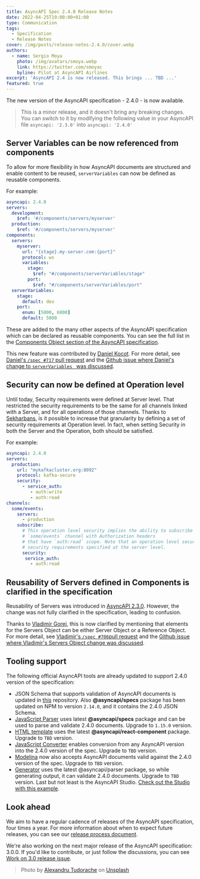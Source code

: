 ```yaml
---
title: AsyncAPI Spec 2.4.0 Release Notes
date: 2022-04-25T19:00:00+01:00
type: Communication
tags:
  - Specification
  - Release Notes
cover: /img/posts/release-notes-2.4.0/cover.webp
authors:
  - name: Sergio Moya
    photo: /img/avatars/smoya.webp
    link: https://twitter.com/smoyac
    byline: Pilot at AsyncAPI Airlines
excerpt: 'AsyncAPI 2.4 is now released. This brings ... TBD ...'
featured: true
---
```


The new version of the AsyncAPI specification - 2.4.0 - is now available.

> This is a minor release, and it doesn't bring any breaking changes. You can switch to it by modifying the following value in your AsyncAPI file `asyncapi: '2.3.0'` into `asyncapi: '2.4.0'`

## Server Variables can be now referenced from components

To allow for more flexibility in how AsyncAPI documents are structured and enable content to be reused, `serverVariables` can now be defined as reusable components.

For example:

```yaml
asyncapi: 2.4.0
servers:
  development:
    $ref: '#/components/servers/myserver'
  production:
    $ref: '#/components/servers/myserver'
components:
  servers:
    myserver:
      url: "{stage}.my-server.com:{port}"
      protocol: ws
      variables:
        stage:
          $ref: "#/components/serverVariables/stage"
        port:
          $ref: "#/components/serverVariables/port"
  serverVariables:
    stage:
      default: dev
    port:
      enum: [5000, 6000]
      default: 5000
```

These are added to the many other aspects of the AsyncAPI specification which can be declared as reusable components. You can see the full list in the [Components Object section of the AsyncAPI specification](https://www.asyncapi.com/docs/specifications/v2.4.0#componentsObject).

This new feature was contributed by [Daniel Kocot](https://github.com/danielkocot). For more detail, see [Daniel's `/spec #717` pull request](https://github.com/asyncapi/spec/pull/717) and the [Github issue where Daniel's change to `serverVariables ` was discussed](https://github.com/asyncapi/spec/issues/707).

## Security can now be defined at Operation level

Until today, Security requirements were defined at Server level. That restricted the security requirements to be the same for all channels linked with a Server, and for all operations of those channels.
Thanks to [Sekharbans](https://github.com/sekharbans-ebay), is it possible to increase that granularity by defining a set of security requirements at Operation level. 
In fact, when setting Security in both the Server and the Operation, both should be satisfied.

For example:

```yaml
asyncapi: 2.4.0
servers:
  production:
    url: "mykafkacluster.org:8092"
    protocol: kafka-secure
    security:
      - service_auth:
         - auth:write
         - auth:read
channels:
  some/events:
    servers:
      - production
    subscribe:
      # This operation level security implies the ability to subscribe to messages from
      # `some/events` channel with Authorization headers 
      # that have `auth:read` scope. Note that an operation level security must still satisfy 
      # security requirements specified at the server level.
      security: 
       service_auth:
         - auth:read  
```

## Reusability of Servers defined in Components is clarified in the specification

Reusability of Servers was introduced in [AsyncAPI 2.3.0](https://www.asyncapi.com/blog/release-notes-2.3.0#servers-and-channels-can-now-be-defined-as-reusable-components). However, the change was not fully clarified in the specification, leading to confusion.

Thanks to [Vladimir Gorej](https://github.com/char0n), this is now clarified by mentioning that elements for the Servers Object can be either Server Object or a Reference Object.
For more detail, see [Vladimir's `/spec #706`pull request](https://github.com/asyncapi/spec/pull/706) and the [Github issue where Vladimir's Servers Object change was discussed](https://github.com/asyncapi/spec/issues/705).

## Tooling support

The following official AsyncAPI tools are already updated to support 2.4.0 version of the specification:
- JSON Schema that supports validation of AsyncAPI documents is updated in [this](https://github.com/asyncapi/spec-json-schemas) repository. Also **@asyncapi/specs** package has been updated on NPM to version `2.14.0`, and it contains the 2.4.0 JSON Schema.
- [JavaScript Parser](https://github.com/asyncapi/parser-js/) uses latest **@asyncapi/specs** package and can be used to parse and validate 2.4.0 documents. Upgrade to `1.15.0` version.
- [HTML template](https://github.com/asyncapi/html-template) uses the latest **@asyncapi/react-component** package. Upgrade to `TBD` version.
- [JavaScript Converter](https://github.com/asyncapi/converter-js/) enables conversion from any AsyncAPI version into the 2.4.0 version of the spec. Upgrade to `TBD` version.
- [Modelina](https://github.com/asyncapi/modelina/) now also accepts AsyncAPI documents valid against the 2.4.0 version of the spec. Upgrade to `TBD` version.
 - [Generator](https://github.com/asyncapi/generator/) uses the latest @asyncapi/parser package, so while generating output, it can validate 2.4.0 documents. Upgrade to `TBD` version.
Last but not least is the AsyncAPI Studio. [Check out the Studio with this example](https://studio.asyncapi.com/?url=https://raw.githubusercontent.com/asyncapi/spec/v2.4.0/examples/websocket-gemini.yml).

## Look ahead

We aim to have a regular cadence of releases of the AsyncAPI specification, four times a year. For more information about when to expect future releases, you can see our [release process document](https://github.com/asyncapi/spec/blob/master/RELEASE_PROCESS.md#release-cadence).

We're also working on the next major release of the AsyncAPI specification: 3.0.0. If you'd like to contribute, or just follow the discussions, you can see [Work on 3.0 release issue](https://github.com/asyncapi/spec/issues/691).

> Photo by <a href="https://unsplash.com/@andurache?utm_source=unsplash&utm_medium=referral&utm_content=creditCopyText">Alexandru Tudorache</a> on <a href="https://unsplash.com/?utm_source=unsplash&utm_medium=referral&utm_content=creditCopyText">Unsplash</a>
